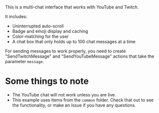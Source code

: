 This is a multi-chat interface that works with YouTube and Twitch.

It includes:
- Uninterrupted auto-scroll
- Badge and emoji display and caching
- Color-matching for the user
- A chat box that only holds up to 100 chat messages at a time

For sending messages to work properly, you need to create "SendTwitchMessage" and "SendYouTubeMessage" actions that take the parameter `message`.

# Some things to note
- The YouTube chat will not work unless you are live.
- This example uses items from the `common` folder. Check that out to see the functionality, or make an issue if you have any questions.
